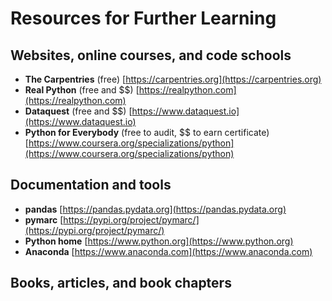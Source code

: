 # Resources for Further Learning

## Websites, online courses, and code schools

- **The Carpentries** (free) [https://carpentries.org](https://carpentries.org)
- **Real Python** (free and $$) [https://realpython.com](https://realpython.com)
- **Dataquest** (free and $$) [https://www.dataquest.io](https://www.dataquest.io)
- **Python for Everybody** (free to audit, $$ to earn certificate) [https://www.coursera.org/specializations/python](https://www.coursera.org/specializations/python)

## Documentation and tools

- **pandas** [https://pandas.pydata.org](https://pandas.pydata.org)
- **pymarc** [https://pypi.org/project/pymarc/](https://pypi.org/project/pymarc/)
- **Python home** [https://www.python.org](https://www.python.org)
- **Anaconda** [https://www.anaconda.com](https://www.anaconda.com)

## Books, articles, and book chapters
